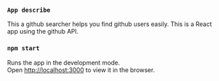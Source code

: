 ### `App describe`
This a github searcher helps you find github users easily. This is a React app using the github API.


### `npm start`

Runs the app in the development mode.<br />
Open [http://localhost:3000](http://localhost:3000) to view it in the browser.


